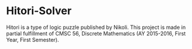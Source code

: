 # Hitori-Solver
Hitori is a type of logic puzzle published by Nikoli. This project is made in partial fulfillment of CMSC 56, Discrete Mathematics (AY 2015-2016, First Year, First Semester).
